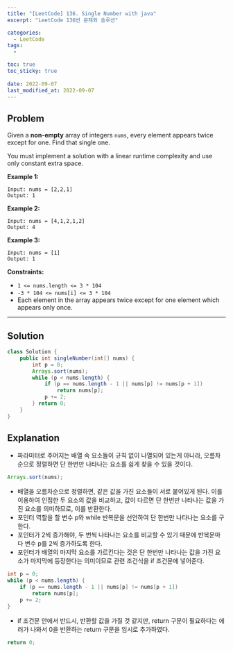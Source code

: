 ```yaml
---
title: "[LeetCode] 136. Single Number with java"
excerpt: "LeetCode 136번 문제와 솔루션"

categories:
  - LeetCode
tags:
  - 

toc: true
toc_sticky: true
 
date: 2022-09-07
last_modified_at: 2022-09-07
---
```

## **Problem**
Given a **non-empty** array of integers `nums`, every element appears twice except for one. Find that single one.

You must implement a solution with a linear runtime complexity and use only constant extra space.

**Example 1:**
```
Input: nums = [2,2,1]
Output: 1
```
**Example 2:**
```
Input: nums = [4,1,2,1,2]
Output: 4
```
**Example 3:**
```
Input: nums = [1]
Output: 1
```
**Constraints:**
- `1 <= nums.length <= 3 * 104`
- `-3 * 104 <= nums[i] <= 3 * 104`
- Each element in the array appears twice except for one element which appears only once.

---
## **Solution**
```java
class Solution {
    public int singleNumber(int[] nums) {
        int p = 0;
        Arrays.sort(nums);
        while (p < nums.length) {
            if (p == nums.length - 1 || nums[p] != nums[p + 1])
                return nums[p];
            p += 2;
        } return 0;
    }
}
```
## **Explanation**
- 파라미터로 주어지는 배열 속 요소들이 규칙 없이 나열되어 있는게 아니라, 오름차순으로 정렬하면 단 한번만 나타나는 요소를 쉽게 찾을 수 있을 것이다.
```java
Arrays.sort(nums);
```
- 배열을 오름차순으로 정렬하면, 같은 값을 가진 요소들이 서로 붙어있게 된다. 이를 이용하여 인접한 두 요소의 값을 비교하고, 값이 다르면 단 한번만 나타나는 값을 가진 요소를 의미하므로, 이를 반환한다.
- 포인터 역할을 할 변수 p와 while 반복문을 선언하여 단 한번만 나타나는 요소를 구한다.
- 포인터가 2씩 증가해야, 두 번씩 나타나는 요소를 비교할 수 있기 때문에 반복문마다 변수 p를 2씩 증가하도록 한다.
- 포인터가 배열의 마지막 요소를 가르킨다는 것은 단 한번만 나타나는 값을 가진 요소가 마지막에 등장한다는 의미이므로 관련 조건식을 if 조건문에 넣어준다.
```java
int p = 0;
while (p < nums.length) {
    if (p == nums.length - 1 || nums[p] != nums[p + 1])
        return nums[p];
    p += 2;
}
```
- if 조건문 안에서 반드시, 반환할 값을 가질 것 같지만, return 구문이 필요하다는 에러가 나와서 0을 반환하는 return 구문을 임시로 추가하였다.
```java
return 0;
```